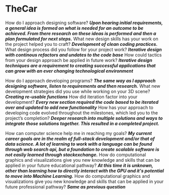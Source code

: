 # TheCar

How do I approach designing software? ***Upon hearing initial requirements, a general idea is formed on what is needed for an outcome to be achieved. From there research on these ideas is performed and then a plan formulated for next steps.***
What new design skills has your work on the project helped you to craft? ***Development of clean coding practices.***
What design process did you follow for your project work? ***Iterative design with continous refactors and undates to the code base***
How could tactics from your design approach be applied in future work? ***Iterative design techniques are a requirement to creating successful applications that can grow with an ever changing technological environment***

How do I approach developing programs? ***The same way as I approach designing software, listen to requirements and then research.***
What new development strategies did you use while working on your 3D scene? ***Creating re-usable functions***
How did iteration factor into your development? ***Every new section required the code based to be iterated over and updated to add new functionality***
How has your approach to developing code evolved throughout the milestones, which led you to the project’s completion? ***Deeper research into multiple solutions and ways to integrate those solutions together. This resulted in a completed project.***

How can computer science help me in reaching my goals? ***My current career goals are in the realm of full-stack development and/or that of data science. A lot of learning to work with a language can be found through web search api, but a foundation to create scalable software is not easliy learned through stackexchange.***
How do computational graphics and visualizations give you new knowledge and skills that can be applied in your future educational pathway? ***At this time it is unknown, other than learning how to directly interact with the GPU and it's potential to move into Machine Learning.***
How do computational graphics and visualizations give you new knowledge and skills that can be applied in your future professional pathway? ***Same as previous question***
